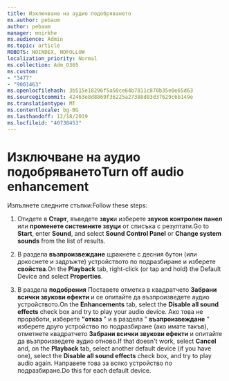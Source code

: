 ```yaml
---
title: Изключване на аудио подобряването
ms.author: pebaum
author: pebaum
manager: mnirkhe
ms.audience: Admin
ms.topic: article
ROBOTS: NOINDEX, NOFOLLOW
localization_priority: Normal
ms.collection: Adm_O365
ms.custom:
- "3477"
- "9001463"
ms.openlocfilehash: 3b515e18296f5a50ce64b7811c870b35e0e65d63
ms.sourcegitcommit: 42463e8d8869f36225a27388d83d37629c6b149e
ms.translationtype: MT
ms.contentlocale: bg-BG
ms.lasthandoff: 12/18/2019
ms.locfileid: "40738453"
---
```

# <a name="turn-off-audio-enhancement"></a><span data-ttu-id="1fa6e-102">Изключване на аудио подобряването</span><span class="sxs-lookup"><span data-stu-id="1fa6e-102">Turn off audio enhancement</span></span>

<span data-ttu-id="1fa6e-103">Изпълнете следните стъпки:</span><span class="sxs-lookup"><span data-stu-id="1fa6e-103">Follow these steps:</span></span>

1. <span data-ttu-id="1fa6e-104">Отидете в **Старт**, въведете **звук**и изберете **звуков контролен панел** или **променете системните звуци** от списъка с резултати.</span><span class="sxs-lookup"><span data-stu-id="1fa6e-104">Go to **Start**, enter **Sound**, and select **Sound Control Panel** or **Change system sounds** from the list of results.</span></span>

2. <span data-ttu-id="1fa6e-105">В раздела **възпроизвеждане** щракнете с десния бутон (или докоснете и задръжте) устройството по подразбиране и изберете **свойства**.</span><span class="sxs-lookup"><span data-stu-id="1fa6e-105">On the **Playback** tab, right-click (or tap and hold) the Default Device and select **Properties**.</span></span>

3. <span data-ttu-id="1fa6e-106">В раздела **подобрения** Поставете отметка в квадратчето **Забрани всички звукови ефекти** и се опитайте да възпроизведете аудио устройството.</span><span class="sxs-lookup"><span data-stu-id="1fa6e-106">On the **Enhancements** tab, select the **Disable all sound effects** check box and try to play your audio device.</span></span> <span data-ttu-id="1fa6e-107">Ако това не проработи, изберете **"отказ** " и в раздела " **възпроизвеждане** " изберете друго устройство по подразбиране (ако имате такъв), отметнете квадратчето **Забрани всички звукови ефекти** и опитайте да възпроизведете аудио отново.</span><span class="sxs-lookup"><span data-stu-id="1fa6e-107">If that doesn't work, select **Cancel** and, on the **Playback** tab, select another default device (if you have one), select the **Disable all sound effects** check box, and try to play audio again.</span></span> <span data-ttu-id="1fa6e-108">Направете това за всяко устройство по подразбиране.</span><span class="sxs-lookup"><span data-stu-id="1fa6e-108">Do this for each default device.</span></span>
